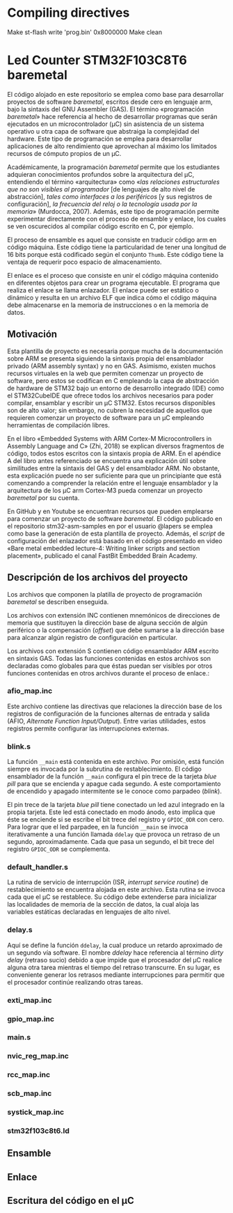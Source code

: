 # Compiling directives
Make
st-flash write 'prog.bin' 0x8000000
Make clean

# Led Counter STM32F103C8T6 baremetal

El código alojado en este repositorio se emplea como base para desarrollar proyectos de software *baremetal*, escritos desde cero en lenguaje arm, bajo la sintaxis del GNU Assembler (GAS). El término «programación *baremetal*» hace referencia al hecho de desarrollar programas que serán ejecutados en un microcontrolador (µC) sin asistencia de un sistema operativo u otra capa de software que abstraiga la complejidad del hardware. Este tipo de programación se emplea para desarrollar aplicaciones de alto rendimiento que aprovechan al máximo los limitados recursos de cómputo propios de un µC. 

Académicamente, la programación *baremetal* permite que los estudiantes adquieran conocimientos profundos sobre la arquitectura del µC, entendiendo el término «arquitectura» como «*las relaciones estructurales que no son visibles al programador* [de lenguajes de alto nivel de abstracción], *tales como interfaces a los periféricos* [y sus registros de configuración], *la frecuencia del reloj o la tecnología usada por la memoria*» (Murdocca, 2007). Además, este tipo de programación permite experimentar directamente con el proceso de ensamble y enlace, los cuales se ven oscurecidos al compilar código escrito en C, por ejemplo.

El proceso de ensamble es aquel que consiste en traducir código arm en código máquina. Este código tiene la particularidad de tener una longitud de 16 bits porque está codificado según el conjunto `Thumb`. Este código tiene la ventaja de requerir poco espacio de almacenamiento.

El enlace es el proceso que consiste en unir el código máquina contenido en diferentes objetos para crear un programa ejecutable. El programa que realiza el
enlace se llama enlazador. El enlace puede ser estático o dinámico y resulta en un archivo ELF que indica cómo el código máquina debe almacenarse en la memoria de instrucciones o en la memoria de datos.

## Motivación

Esta plantilla de proyecto es necesaria porque mucha de la documentación sobre ARM se presenta siguiendo la sintaxis propia del ensamblador privado (ARM assembly syntax) y no en GAS. Asimismo, existen muchos recursos virtuales en la web que permiten comenzar un proyecto de software, pero estos se codifican en C empleando la capa de abstracción de hardware de STM32 bajo un entorno de desarrollo integrado (IDE) como el STM32CubeIDE que ofrece todos los archivos necesarios para poder compilar, ensamblar y escribir un µC STM32. Estos recursos disponibles son de alto valor; sin embargo, no cubren la necesidad de aquellos que requieren comenzar un proyecto de software para un µC empleando herramientas de compilación libres.

En el libro «Embedded Systems with ARM Cortex-M Microcontrollers in Assembly Language and C» (Zhi, 2018) se explican diversos fragmentos de código, todos estos escritos con la sintaxis propia de ARM. En el apéndice A del libro antes referenciado se encuentra una explicación útil sobre similitudes entre la sintaxis del GAS y del ensamblador ARM. No obstante, esta explicación puede no ser suficiente para que un principiante que está comenzando a comprender la relación entre el lenguaje ensamblador y la arquitectura de los µC arm Cortex-M3 pueda comenzar un proyecto *baremetal* por su cuenta.

En GitHub y en Youtube se encuentran recursos que pueden emplearse para comenzar un proyecto de software *baremetal*. El código publicado en el repositorio stm32-asm-samples en por el usuario @lapers se emplea como base la generación de esta plantilla de proyecto. Además, el *script* de configuración del enlazador está basado en el código presentado en video «Bare metal embedded lecture-4: Writing linker scripts and section placement», publicado el canal FastBit Embedded Brain Academy.

## Descripción de los archivos del proyecto

Los archivos que componen la platilla de proyecto de programación *baremetal* se describen enseguida. 

Los archivos con extensión INC contienen mnemónicos de direcciones de memoria que sustituyen la dirección base de alguna sección de algún periférico o la compensación (*offset*) que debe sumarse a la dirección base para alcanzar algún registro de configuración en particular.

Los archivos con extensión S contienen código ensamblador ARM escrito en sintaxis GAS. Todas las funciones contenidas en estos archivos son declaradas como globales para que éstas puedan ser visibles por otros funciones contenidas en otros archivos durante el proceso de enlace.:

### afio_map.inc

Este archivo contiene las directivas que relaciones la dirección base de los registros de configuración de la funciones alternas de entrada y salida (AFIO, *Alternate Function Input/Output*). Entre varias utilidades, estos registros permite configurar las interrupciones externas.

### blink.s

La función `__main` está contenida en este archivo. Por omisión, está función siempre es invocada por la subrutina de restablecimiento. El código ensamblador de la función `__main` configura el pin trece de la tarjeta *blue pill* para que se encienda y apague cada segundo. A este comportamiento de encendido y apagado intermitente se le conoce como parpadeo (*blink*).

El pin trece de la tarjeta *blue pill* tiene conectado un led azul integrado en la propia tarjeta. Este led está conectado en modo ánodo, esto implica que éste se enciende si se escribe el bit trece del registro y `GPIOC_ODR` con cero. Para lograr que el led parpadee, en la función `__main` se invoca iterativamente a una función llamada `ddelay` que provoca un retraso de un segundo, aproximadamente. Cada que pasa un segundo, el bit trece del registro `GPIOC_ODR` se complementa.

### default_handler.s

La rutina de servicio de interrupción (ISR, *interrupt service routine*) de restablecimiento se encuentra alojada en este archivo. Esta rutina se invoca cada que el µC se restablece. Su código debe extenderse para inicializar las localidades de memoria de la sección de datos, la cual aloja las variables estáticas declaradas en lenguajes de alto nivel.

### delay.s

Aquí se define la función `ddelay`, la cual produce un retardo aproximado de un segundo vía software. El nombre *ddelay* hace referencia al término *dirty delay* (retraso sucio) debido a que impide que el procesador del µC realice alguna otra tarea mientras el tiempo del retraso transcurre. En su lugar, es conveniente generar los retrasos mediante interrupciones para permitir que el procesador continúe realizando otras tareas.

### exti_map.inc

### gpio_map.inc

### main.s

### nvic_reg_map.inc

### rcc_map.inc

### scb_map.inc

### systick_map.inc

### stm32f103c8t6.ld

## Ensamble

## Enlace

## Escritura del código en el µC
